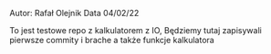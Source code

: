 Autor: Rafał Olejnik
Data 04/02/22

To jest testowe repo z kalkulatorem z IO, 
Będziemy tutaj zapisywali pierwsze commity i brache a także funkcje kalkulatora
